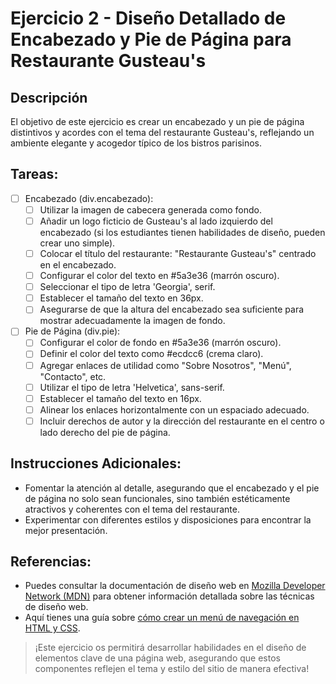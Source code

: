 # Ejercicio 2 - Diseño Detallado de Encabezado y Pie de Página para Restaurante Gusteau's

## Descripción

El objetivo de este ejercicio es crear un encabezado y un pie de página distintivos y acordes con el tema del restaurante Gusteau's, reflejando un ambiente elegante y acogedor típico de los bistros parisinos.

## Tareas:

- [ ] Encabezado (div.encabezado):
  - [ ] Utilizar la imagen de cabecera generada como fondo.
  - [ ] Añadir un logo ficticio de Gusteau's al lado izquierdo del encabezado (si los estudiantes tienen habilidades de diseño, pueden crear uno simple).
  - [ ] Colocar el título del restaurante: "Restaurante Gusteau's" centrado en el encabezado.
  - [ ] Configurar el color del texto en #5a3e36 (marrón oscuro).
  - [ ] Seleccionar el tipo de letra 'Georgia', serif.
  - [ ] Establecer el tamaño del texto en 36px.
  - [ ] Asegurarse de que la altura del encabezado sea suficiente para mostrar adecuadamente la imagen de fondo.
- [ ] Pie de Página (div.pie):
  - [ ] Configurar el color de fondo en #5a3e36 (marrón oscuro).
  - [ ] Definir el color del texto como #ecdcc6 (crema claro).
  - [ ] Agregar enlaces de utilidad como "Sobre Nosotros", "Menú", "Contacto", etc.
  - [ ] Utilizar el tipo de letra 'Helvetica', sans-serif.
  - [ ] Establecer el tamaño del texto en 16px.
  - [ ] Alinear los enlaces horizontalmente con un espaciado adecuado.
  - [ ] Incluir derechos de autor y la dirección del restaurante en el centro o lado derecho del pie de página.

## Instrucciones Adicionales:

- Fomentar la atención al detalle, asegurando que el encabezado y el pie de página no solo sean funcionales, sino también estéticamente atractivos y coherentes con el tema del restaurante.
- Experimentar con diferentes estilos y disposiciones para encontrar la mejor presentación.

## Referencias:

- Puedes consultar la documentación de diseño web en [Mozilla Developer Network (MDN)](https://developer.mozilla.org/es/docs/Web/Design) para obtener información detallada sobre las técnicas de diseño web.
- Aquí tienes una guía sobre [cómo crear un menú de navegación en HTML y CSS](https://developer.mozilla.org/es/docs/Web/Guide/HTML/Forms/Creating_a_drop-down_menu).

> ¡Este ejercicio os permitirá desarrollar habilidades en el diseño de elementos clave de una página web, asegurando que estos componentes reflejen el tema y estilo del sitio de manera efectiva!
